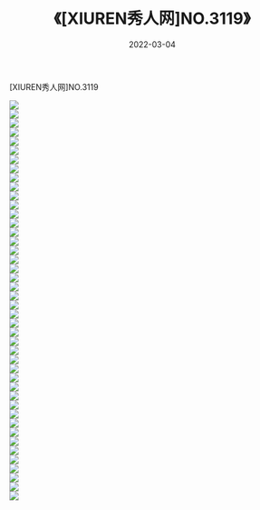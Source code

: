 ﻿---
layout: post
title:  《[XIUREN秀人网]NO.3119》
date:   2022-03-04
img: http://img.660000.xyz/Sharelink/秀人网/秀人网第04部分/[XIUREN秀人网]NO.3119/000.jpg
categories: [美女, 清纯, 唯美]
---

[XIUREN秀人网]NO.3119

 ![](http://img.660000.xyz/Sharelink/秀人网/秀人网第04部分/[XIUREN秀人网]NO.3119/001.jpg) <br>![](http://img.660000.xyz/Sharelink/秀人网/秀人网第04部分/[XIUREN秀人网]NO.3119/002.jpg) <br>![](http://img.660000.xyz/Sharelink/秀人网/秀人网第04部分/[XIUREN秀人网]NO.3119/003.jpg) <br>![](http://img.660000.xyz/Sharelink/秀人网/秀人网第04部分/[XIUREN秀人网]NO.3119/004.jpg) <br>![](http://img.660000.xyz/Sharelink/秀人网/秀人网第04部分/[XIUREN秀人网]NO.3119/005.jpg) <br>![](http://img.660000.xyz/Sharelink/秀人网/秀人网第04部分/[XIUREN秀人网]NO.3119/006.jpg) <br>![](http://img.660000.xyz/Sharelink/秀人网/秀人网第04部分/[XIUREN秀人网]NO.3119/007.jpg) <br>![](http://img.660000.xyz/Sharelink/秀人网/秀人网第04部分/[XIUREN秀人网]NO.3119/008.jpg) <br>![](http://img.660000.xyz/Sharelink/秀人网/秀人网第04部分/[XIUREN秀人网]NO.3119/009.jpg) <br>![](http://img.660000.xyz/Sharelink/秀人网/秀人网第04部分/[XIUREN秀人网]NO.3119/010.jpg) <br>![](http://img.660000.xyz/Sharelink/秀人网/秀人网第04部分/[XIUREN秀人网]NO.3119/011.jpg) <br>![](http://img.660000.xyz/Sharelink/秀人网/秀人网第04部分/[XIUREN秀人网]NO.3119/012.jpg) <br>![](http://img.660000.xyz/Sharelink/秀人网/秀人网第04部分/[XIUREN秀人网]NO.3119/013.jpg) <br>![](http://img.660000.xyz/Sharelink/秀人网/秀人网第04部分/[XIUREN秀人网]NO.3119/014.jpg) <br>![](http://img.660000.xyz/Sharelink/秀人网/秀人网第04部分/[XIUREN秀人网]NO.3119/015.jpg) <br>![](http://img.660000.xyz/Sharelink/秀人网/秀人网第04部分/[XIUREN秀人网]NO.3119/016.jpg) <br>![](http://img.660000.xyz/Sharelink/秀人网/秀人网第04部分/[XIUREN秀人网]NO.3119/017.jpg) <br>![](http://img.660000.xyz/Sharelink/秀人网/秀人网第04部分/[XIUREN秀人网]NO.3119/018.jpg) <br>![](http://img.660000.xyz/Sharelink/秀人网/秀人网第04部分/[XIUREN秀人网]NO.3119/019.jpg) <br>![](http://img.660000.xyz/Sharelink/秀人网/秀人网第04部分/[XIUREN秀人网]NO.3119/020.jpg) <br>![](http://img.660000.xyz/Sharelink/秀人网/秀人网第04部分/[XIUREN秀人网]NO.3119/021.jpg) <br>![](http://img.660000.xyz/Sharelink/秀人网/秀人网第04部分/[XIUREN秀人网]NO.3119/022.jpg) <br>![](http://img.660000.xyz/Sharelink/秀人网/秀人网第04部分/[XIUREN秀人网]NO.3119/023.jpg) <br>![](http://img.660000.xyz/Sharelink/秀人网/秀人网第04部分/[XIUREN秀人网]NO.3119/024.jpg) <br>![](http://img.660000.xyz/Sharelink/秀人网/秀人网第04部分/[XIUREN秀人网]NO.3119/025.jpg) <br>![](http://img.660000.xyz/Sharelink/秀人网/秀人网第04部分/[XIUREN秀人网]NO.3119/026.jpg) <br>![](http://img.660000.xyz/Sharelink/秀人网/秀人网第04部分/[XIUREN秀人网]NO.3119/027.jpg) <br>![](http://img.660000.xyz/Sharelink/秀人网/秀人网第04部分/[XIUREN秀人网]NO.3119/028.jpg) <br>![](http://img.660000.xyz/Sharelink/秀人网/秀人网第04部分/[XIUREN秀人网]NO.3119/029.jpg) <br>![](http://img.660000.xyz/Sharelink/秀人网/秀人网第04部分/[XIUREN秀人网]NO.3119/030.jpg) <br>![](http://img.660000.xyz/Sharelink/秀人网/秀人网第04部分/[XIUREN秀人网]NO.3119/031.jpg) <br>![](http://img.660000.xyz/Sharelink/秀人网/秀人网第04部分/[XIUREN秀人网]NO.3119/032.jpg) <br>![](http://img.660000.xyz/Sharelink/秀人网/秀人网第04部分/[XIUREN秀人网]NO.3119/033.jpg) <br>![](http://img.660000.xyz/Sharelink/秀人网/秀人网第04部分/[XIUREN秀人网]NO.3119/034.jpg) <br>![](http://img.660000.xyz/Sharelink/秀人网/秀人网第04部分/[XIUREN秀人网]NO.3119/035.jpg) <br>![](http://img.660000.xyz/Sharelink/秀人网/秀人网第04部分/[XIUREN秀人网]NO.3119/036.jpg) <br>![](http://img.660000.xyz/Sharelink/秀人网/秀人网第04部分/[XIUREN秀人网]NO.3119/037.jpg) <br>![](http://img.660000.xyz/Sharelink/秀人网/秀人网第04部分/[XIUREN秀人网]NO.3119/038.jpg) <br>![](http://img.660000.xyz/Sharelink/秀人网/秀人网第04部分/[XIUREN秀人网]NO.3119/039.jpg) <br>![](http://img.660000.xyz/Sharelink/秀人网/秀人网第04部分/[XIUREN秀人网]NO.3119/040.jpg) <br>![](http://img.660000.xyz/Sharelink/秀人网/秀人网第04部分/[XIUREN秀人网]NO.3119/041.jpg) <br>![](http://img.660000.xyz/Sharelink/秀人网/秀人网第04部分/[XIUREN秀人网]NO.3119/042.jpg) <br>![](http://img.660000.xyz/Sharelink/秀人网/秀人网第04部分/[XIUREN秀人网]NO.3119/043.jpg) <br>![](http://img.660000.xyz/Sharelink/秀人网/秀人网第04部分/[XIUREN秀人网]NO.3119/044.jpg) <br>